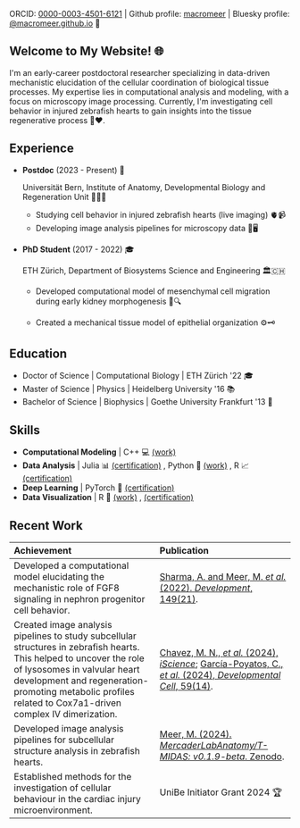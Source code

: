 ORCID: [0000-0003-4501-6121](https://orcid.org/0000-0003-4501-6121) | Github profile: [macromeer](https://github.com/macromeer) | Bluesky profile: [@macromeer.github.io](https://bsky.app/profile/macromeer.github.io) 🦋



## Welcome to My Website! 🌐

I'm an early-career postdoctoral researcher specializing in data-driven mechanistic elucidation of the cellular coordination of biological tissue processes. My expertise lies in computational analysis and modeling, with a focus on microscopy image processing. Currently, I'm investigating cell behavior in injured zebrafish hearts to gain insights into the tissue regenerative process 🐠❤️.

## **Experience**
- **Postdoc** (2023 - Present) 📆
  
  Universität Bern, Institute of Anatomy, Developmental Biology and Regeneration Unit 🐻🇨🇭
  
    * Studying cell behavior in injured zebrafish hearts (live imaging) 🫀📹
    * Developing image analysis pipelines for microscopy data 📸🖥️

- **PhD Student** (2017 - 2022) 🎓

  ETH Zürich, Department of Biosystems Science and Engineering 🏛️🇨🇭
  
    * Developed computational model of mesenchymal cell migration during early kidney morphogenesis 🦠🔍 
      
    * Created a mechanical tissue model of epithelial organization ⚙️🗝️

## **Education**

*   Doctor of Science | Computational Biology | ETH Zürich '22 🎓
*   Master of Science | Physics | Heidelberg University '16 📚
*   Bachelor of Science | Biophysics | Goethe University Frankfurt '13 🔬

## **Skills**

*   **Computational Modeling** | C++ 💻 [(work)](https://git.bsse.ethz.ch/iber/Publications/2022_Meer_NPC_Condensation) 
*   **Data Analysis** | Julia 📊 [(certification)](https://coursera.org/share/a62d80f195c50fd8d7c7b0ece3bb2279) , Python 🐍 [(work)](https://github.com/macromeer) , R 📈 [(certification)](https://courses.edx.org/certificates/bfb8efbaa75d4de3afa94f8599671b6d) 
*   **Deep Learning** | PyTorch 🧠 [(certification)](https://github.com/macromeer/macromeer.github.io/blob/main/certificates/Bern_DL_WinterSchool_2024_Certificate_MarcoMeer.pdf)
*   **Data Visualization** | R 🎨 [(work)](https://github.com/macromeer/scifig_plot_examples_R) , [(certification)](https://courses.edx.org/certificates/f4a5d4042f9c45a4892559d431aa4b2e)

## **Recent Work**

| Achievement                                                                                                                                                                                                                                                           | Publication                                                                                                                                                                                                              |
| :-------------------------------------------------------------------------------------------------------------------------------------------------------------------------------------------------------------------------------------------------------------------- | :-------------------------------------------------------------------------------------------------------------------------------------------------------------------------------------------------------------------------- |
| Developed a computational model elucidating the mechanistic role of FGF8 signaling in nephron progenitor cell behavior.                                                                                                                                                           | [Sharma, A. and Meer, M. *et al.* (2022). *Development*, 149(21)](https://doi.org/10.1242/dev.201012).                                                                                                                                                                         |
| Created image analysis pipelines to study subcellular structures in zebrafish hearts. This helped to uncover the role of lysosomes in valvular heart development and regeneration-promoting metabolic profiles related to Cox7a1-driven complex IV dimerization. | [Chavez, M. N., *et al.* (2024), *iScience*](https://doi.org/10.1016/j.isci.2024.111406); [García-Poyatos, C., *et al.* (2024), *Developmental Cell*, 59(14)](https://doi.org/10.1016/j.devcel.2024.04.012).                                                                                                             |
| Developed image analysis pipelines for subcellular structure analysis in zebrafish hearts.                                                                                                                                                                           | [Meer, M. (2024). *MercaderLabAnatomy/T-MIDAS: v0.1.9-beta*. Zenodo](https://doi.org/10.5281/zenodo.10728503).                                                                                                                                                        |
| Established methods for the investigation of cellular behaviour in the cardiac injury microenvironment.                                                                                                                                                                           | UniBe Initiator Grant 2024 🏆                                                                                                                                                       |
